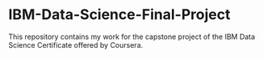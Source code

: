 # IBM-Data-Science-Final-Project
This repository contains my work for the capstone project of the IBM Data Science Certificate offered by Coursera.
